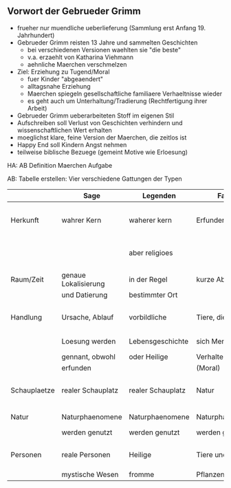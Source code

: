 Vorwort der Gebrueder Grimm
---

- frueher nur muendliche ueberlieferung (Sammlung erst Anfang 19. Jahrhundert)
- Gebrueder Grimm reisten 13 Jahre und sammelten Geschichten
  - bei verschiedenen Versionen waehlten sie "die beste"
  - v.a. erzaehlt von Katharina Viehmann
  - aehnliche Maerchen verschmelzen
- Ziel: Erziehung zu Tugend/Moral
  - fuer Kinder "abgeaendert"
  - alltagsnahe Erziehung
  - Maerchen spiegeln gesellschaftliche familiaere Verhaeltnisse wieder
  - es geht auch um Unterhaltung/Tradierung (Rechtfertigung ihrer Arbeit)
- Gebrueder Grimm ueberarbeiteten Stoff im eigenen Stil
- Aufschreiben soll Verlust von Geschichten verhindern und wissenschaftlichen Wert erhalten
- moeglichst klare, feine Version der Maerchen, die zeitlos ist
- Happy End soll Kindern Angst nehmen
- teilweise biblische Bezuege (gemeint Motive wie Erloesung)

HA: AB Definition Maerchen Aufgabe

AB: Tabelle erstellen: Vier verschiedene Gattungen der Typen

|              | Sage                 | Legenden          | Fabel            | Maerchen                             |
| ------------ | -------------------- | ----------------- | ---------------- | ------------------------------------ |
| Herkunft     | wahrer Kern          | waherer kern      | Erfunden         | Kunstmaerchen von bestimmten Autoren |
|              |                      | aber religioes    |                  | Volksmaerchen anonym weitererzaehlt  |
|              |                      |                   |                  |                                      |
| Raum/Zeit    | genaue Lokalisierung | in der Regel      | kurze Abschnitte | variiert                             |
|              | und Datierung        | bestimmter Ort    |                  |                                      |
|              |                      |                   |                  |                                      |
| Handlung     | Ursache, Ablauf      | vorbildliche      | Tiere, die       | mystische und religioese Motive      |
|              | Loesung werden       | Lebensgeschichte  | sich Menschlich  | Gut gegen Boese                      |
|              | gennant, obwohl      | oder Heilige      | Verhalten        |                                      |
|              | erfunden             |                   | (Moral)          |                                      |
|              |                      |                   |                  |                                      |
| Schauplaetze | realer Schauplatz    | realer Schauplatz | Natur            | Natur, Staedte, Schloesser, Real     |
|              |                      |                   |                  |                                      |
| Natur        | Naturphaenomene      | Naturphaenomene   | Naturphaenomene  | teile spielen in der Natur ab        |
|              | werden genutzt       | werden genutzt    | werden genutzt   | nicht immer                          |
|              |                      |                   |                  |                                      |
| Personen     | reale Personen       | Heilige           | Tiere und        | Menschen und mystische Wesen         |
|              | mystische Wesen      | fromme            | Pflanzen         | stereotype                           |